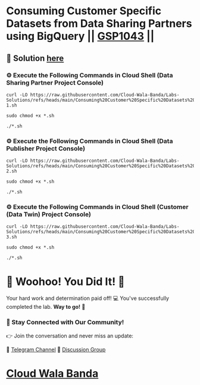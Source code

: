# Consuming Customer Specific Datasets from Data Sharing Partners using BigQuery || [GSP1043](https://www.cloudskillsboost.google/focuses/42015?parent=catalog) ||

## 🔑 Solution [here](https://youtu.be/Qb3JYr_syG0)

### ⚙️ Execute the Following Commands in Cloud Shell (Data Sharing Partner Project Console)

```
curl -LO https://raw.githubusercontent.com/Cloud-Wala-Banda/Labs-Solutions/refs/heads/main/Consuming%20Customer%20Specific%20Datasets%20from%20Data%20Sharing%20Partners%20using%20BigQuery/gsp1043-1.sh

sudo chmod +x *.sh

./*.sh
```

### ⚙️ Execute the Following Commands in Cloud Shell (Data Publisher Project Console)

```
curl -LO https://raw.githubusercontent.com/Cloud-Wala-Banda/Labs-Solutions/refs/heads/main/Consuming%20Customer%20Specific%20Datasets%20from%20Data%20Sharing%20Partners%20using%20BigQuery/gsp1043-2.sh

sudo chmod +x *.sh

./*.sh
```

### ⚙️ Execute the Following Commands in Cloud Shell (Customer (Data Twin) Project Console)

```
curl -LO https://raw.githubusercontent.com/Cloud-Wala-Banda/Labs-Solutions/refs/heads/main/Consuming%20Customer%20Specific%20Datasets%20from%20Data%20Sharing%20Partners%20using%20BigQuery/gsp1043-3.sh

sudo chmod +x *.sh

./*.sh
```

# 🎉 Woohoo! You Did It! 🎉

Your hard work and determination paid off! 💻
You've successfully completed the lab. **Way to go!** 🚀

### 💬 Stay Connected with Our Community!

👉 Join the conversation and never miss an update:

📢 [Telegram Channel](https://t.me/cloudwalabanda)
👥 [Discussion Group](https://t.me/cloudwalabandachats)

# [Cloud Wala Banda](https://www.youtube.com/@cloudwalabanda)
